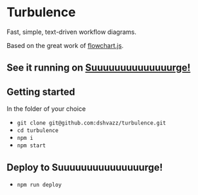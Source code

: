 # Turbulence

Fast, simple, text-driven workflow diagrams.

Based on the great work of [flowchart.js](http://flowchart.js.org/).

## See it running on [Suuuuuuuuuuuuuurge!](turbulence.surge.sh)

## Getting started

In the folder of your choice
* `git clone git@github.com:dshvazz/turbulence.git`
* `cd turbulence`
* `npm i`
* `npm start`

## Deploy to Suuuuuuuuuuuuuuurge!
* `npm run deploy`
